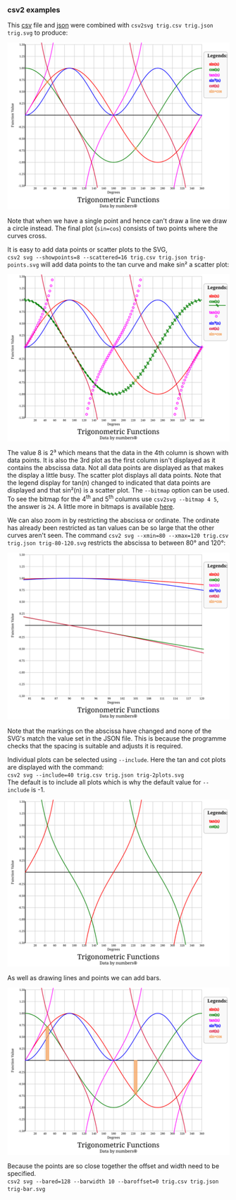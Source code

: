 ### csv2 examples

This [csv](../data/trig.csv) file and [json](trig.json) were combined with `csv2svg trig.csv trig.json trig.svg` to produce:

![trig function values](trig.svg)

Note that when we have a single point and hence can't draw a line we draw a circle instead. The final plot (`sin=cos`)
consists of two points where the curves cross.

It is easy to add data points or scatter plots to the SVG,<br/>
`csv2 svg --showpoints=8 --scattered=16 trig.csv trig.json trig-points.svg` will add data points to the tan 
curve and make sin² a scatter plot:

![trig function values](trig-points.svg)

The value 8 is 2³ which means that the data in the 4th column is shown with data points. It is also the 3rd plot as the first column 
isn't displayed as it contains the abscissa data. Not all data points are displayed as that makes the display a little busy. 
The scatter plot displays all data points. Note that the legend display for tan(n) changed to indicated that data points are displayed and that sin²(n) is a scatter plot. The `--bitmap` option can be used. To see the bitmap for the 4<sup>th</sup> and
5<sup>th</sup> columns use `csv2svg --bitmap 4 5`, the answer is `24`. A little more in bitmaps is available
[here](../json.md#fn5).

We can also zoom in by restricting the abscissa or ordinate. The ordinate has already been restricted as tan values can be so 
large that the other curves aren't seen. The command 
`csv2 svg --xmin=80 --xmax=120 trig.csv trig.json trig-80-120.svg` restricts the abscissa to between 80° and 120°:

![trig function values](trig-80-120.svg)

Note that the markings on the abscissa have changed and none of the SVG's match the value set in the JSON file.
This is because the programme checks that the spacing is suitable and adjusts it is required.

Individual plots can be selected using `--include`.
Here the tan and cot plots are displayed with the command:<br/>
`csv2 svg --include=40 trig.csv trig.json trig-2plots.svg`<br/>
The default is to include all plots which is why the default value for `--include` is -1.

![trig function values](trig-2plots.svg)

As well as drawing lines and points we can add bars.

![trig function values](trig-bar.svg)

Because the points are so close together the offset and width need to be specified.<br/>
`csv2 svg --bared=128 --barwidth 10 --baroffset=0 trig.csv trig.json trig-bar.svg`
